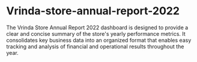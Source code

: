# Vrinda-store-annual-report-2022
The Vrinda Store Annual Report 2022 dashboard is designed to provide a clear and concise summary of the store's yearly performance metrics. It consolidates key business data into an organized format that enables easy tracking and analysis of financial and operational results throughout the year. 

